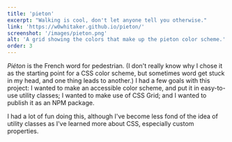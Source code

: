 ```yaml
---
title: 'pieton'
excerpt: "Walking is cool, don't let anyone tell you otherwise."
link: 'https://w0whitaker.github.io/pieton/'
screenshot: '/images/pieton.png'
alt: 'A grid showing the colors that make up the pieton color scheme.'
order: 3
---
```


_Piéton_ is the French word for pedestrian. (I don't really know why I chose it as the starting point for a CSS color scheme, but sometimes word get stuck in my head, and one thing leads to another.) I had a few goals with this project: I wanted to make an accessible color scheme, and put it in easy-to-use utility classes; I wanted to make use of CSS Grid; and I wanted to publish it as an NPM package.

I had a lot of fun doing this, although I've become less fond of the idea of utility classes as I've learned more about CSS, especially custom properties.
